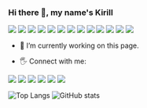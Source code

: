 ### Hi there 👋, my name's Kirill

![](https://img.shields.io/badge/OS-Linux-informational?style=flat&color=2bbc8a&logo=linux)
![](https://img.shields.io/badge/OS-MacOS-informational?style=flat&color=2bbc8a&logo=macos)
![](https://img.shields.io/badge/Editor-VIM-informational?style=flat&color=2bbc8a&logo=vim)
![](https://img.shields.io/badge/Editor-WebStorm-informational?style=flat&color=2bbc8a&logo=WebStorm)
![](https://img.shields.io/badge/Code-Javascript-informational?style=flat&color=2bbc8a&logo=JavaScript)
![](https://img.shields.io/badge/Code-Typescript-informational?style=flat&color=2bbc8a&logo=TypeScript)
![](https://img.shields.io/badge/Code-Jest-informational?style=flat&color=2bbc8a&logo=Jest)
![](https://img.shields.io/badge/Code-React-informational?style=flat&color=2bbc8a&logo=React)
![](https://img.shields.io/badge/Code-Node-informational?style=flat&color=2bbc8a&logo=node.js)
![](https://img.shields.io/badge/Code-Deno-informational?style=flat&color=2bbc8a&logo=Deno)
![](https://img.shields.io/badge/Shell-Bash-informational?style=flat&color=2bbc8a&logo=gnu-bash)
![](https://img.shields.io/badge/Tools-Yarn-informational?style=flat&color=2bbc8a&logo=Yarn)
![](https://img.shields.io/badge/Tools-NPM-informational?style=flat&color=2bbc8a&logo=Npm)

- 🔭 I’m currently working on this page. 

- 🖐 Connect with me: 

[<img src='https://img.shields.io/badge/LinkedIn-0077B5?style=for-the-badge&logo=linkedin&logoColor=white'>](https://www.linkedin.com/in/kirillsadovnikov/)
[<img src='https://img.shields.io/badge/Telegram-2CA5E0?style=for-the-badge&logo=telegram&logoColor=white'>](https://t.me/d4rkm3z)
[<img src='https://img.shields.io/badge/Twitter-1DA1F2?style=for-the-badge&logo=twitter&logoColor=white'>](https://twitter.com/d4rkm3z)
[<img src='https://img.shields.io/badge/Facebook-1877F2?style=for-the-badge&logo=facebook&logoColor=white'>](https://www.facebook.com/d4rkm3z)
[<img src='https://img.shields.io/badge/Stack_Overflow-FE7A16?style=for-the-badge&logo=stack-overflow&logoColor=white'>](https://stackoverflow.com/users/4764467)
[<img src='https://img.shields.io/badge/Instagram-E4405F?style=for-the-badge&logo=instagram&logoColor=white'>](https://www.instagram.com/cyril.sadovnikov/)

![Top Langs](https://github-readme-stats.vercel.app/api/top-langs/?username=d4rkm3z&show_icons=true&layout=compact&langs_count=10) ![GitHub stats](https://github-readme-stats.vercel.app/api?username=d4rkm3z&show_icons=true&count_private=true&hide_rank=true&line_height=28)

<!--
![GitHub Activity Graph](https://activity-graph.herokuapp.com/graph?username=d4rkm3z)  
![GitHub streak stats](https://github-readme-streak-stats.herokuapp.com/?user=d4rkm3z) 
 -->



<!--
**d4rkm3z/d4rkm3z** is a ✨ _special_ ✨ repository because its `README.md` (this file) appears on your GitHub profile.

Here are some ideas to get you started:

- 🔭 I’m currently working on ...
- 🌱 I’m currently learning ...
- 👯 I’m looking to collaborate on ...
- 🤔 I’m looking for help with ...
- 💬 Ask me about ...
- 📫 How to reach me: ...
- 😄 Pronouns: ...
- ⚡ Fun fact: ...
-->
